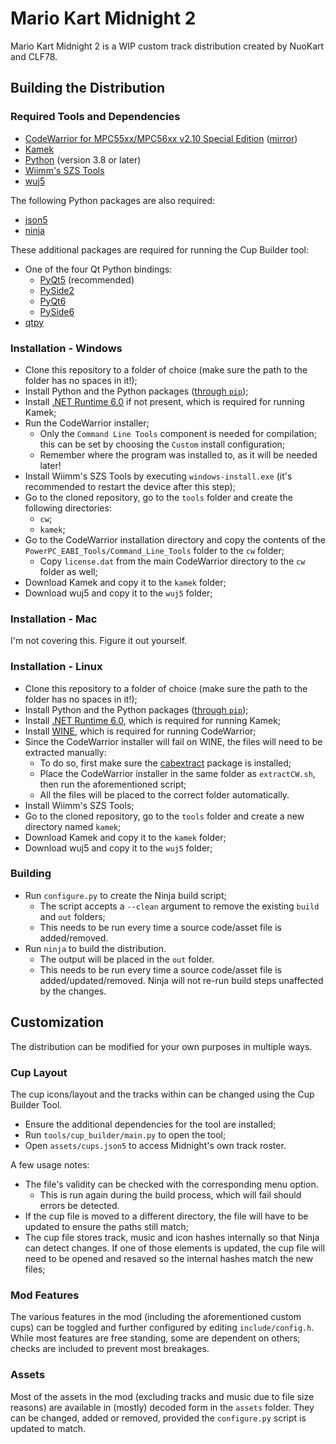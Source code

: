 # Mario Kart Midnight 2
Mario Kart Midnight 2 is a WIP custom track distribution created by NuoKart and CLF78.

## Building the Distribution

### Required Tools and Dependencies
- [CodeWarrior for MPC55xx/MPC56xx v2.10 Special Edition](https://nxp.com/lgfiles/devsuites/PowerPC/CW55xx_v2_10_SE.exe) ([mirror](https://cache.nxp.com/lgfiles/devsuites/PowerPC/CW55xx_v2_10_SE.exe))
- [Kamek](https://github.com/Treeki/Kamek/releases)
- [Python](https://www.python.org/downloads/) (version 3.8 or later)
- [Wiimm's SZS Tools](https://szs.wiimm.de/download.html)
- [wuj5](https://github.com/stblr/wuj5)

The following Python packages are also required:
- [json5](https://pypi.org/project/json5/)
- [ninja](https://pypi.org/project/ninja/)

These additional packages are required for running the Cup Builder tool:
- One of the four Qt Python bindings:
    - [PyQt5](https://pypi.org/project/PyQt5/) (recommended)
    - [PySide2](https://pypi.org/project/PySide2/)
    - [PyQt6](https://pypi.org/project/PyQt6/)
    - [PySide6](https://pypi.org/project/PySide6/)
- [qtpy](https://pypi.org/project/QtPy/)

### Installation - Windows
- Clone this repository to a folder of choice (make sure the path to the folder has no spaces in it!);
- Install Python and the Python packages ([through `pip`](https://pip.pypa.io/en/stable/getting-started/));
- Install [.NET Runtime 6.0](https://dotnet.microsoft.com/en-us/download/dotnet/6.0) if not present, which is required for running Kamek;
- Run the CodeWarrior installer;
    - Only the `Command Line Tools` component is needed for compilation; this can be set by choosing the `Custom` install configuration;
    - Remember where the program was installed to, as it will be needed later!
- Install Wiimm's SZS Tools by executing `windows-install.exe` (it's recommended to restart the device after this step);
- Go to the cloned repository, go to the `tools` folder and create the following directories:
    - `cw`;
    - `kamek`;
- Go to the CodeWarrior installation directory and copy the contents of the `PowerPC_EABI_Tools/Command_Line_Tools` folder to the `cw` folder;
    - Copy `license.dat` from the main CodeWarrior directory to the `cw` folder as well;
- Download Kamek and copy it to the `kamek` folder;
- Download wuj5 and copy it to the `wuj5` folder;

### Installation - Mac
I'm not covering this. Figure it out yourself.

### Installation - Linux
- Clone this repository to a folder of choice (make sure the path to the folder has no spaces in it!);
- Install Python and the Python packages ([through `pip`](https://pip.pypa.io/en/stable/getting-started/));
- Install [.NET Runtime 6.0](https://dotnet.microsoft.com/en-us/download/dotnet/6.0), which is required for running Kamek;
- Install [WINE](https://wiki.winehq.org/Download), which is required for running CodeWarrior;
- Since the CodeWarrior installer will fail on WINE, the files will need to be extracted manually:
    - To do so, first make sure the [cabextract](https://www.cabextract.org.uk/) package is installed;
    - Place the CodeWarrior installer in the same folder as `extractCW.sh`, then run the aforementioned script;
    - All the files will be placed to the correct folder automatically.
- Install Wiimm's SZS Tools;
- Go to the cloned repository, go to the `tools` folder and create a new directory named `kamek`;
- Download Kamek and copy it to the `kamek` folder;
- Download wuj5 and copy it to the `wuj5` folder;

### Building
- Run `configure.py` to create the Ninja build script;
    - The script accepts a `--clean` argument to remove the existing `build` and `out` folders;
    - This needs to be run every time a source code/asset file is added/removed.
- Run `ninja` to build the distribution.
    - The output will be placed in the `out` folder.
    - This needs to be run every time a source code/asset file is added/updated/removed. Ninja will not re-run build steps unaffected by the changes.

## Customization
The distribution can be modified for your own purposes in multiple ways.

### Cup Layout
The cup icons/layout and the tracks within can be changed using the Cup Builder Tool.
- Ensure the additional dependencies for the tool are installed;
- Run `tools/cup_builder/main.py` to open the tool;
- Open `assets/cups.json5` to access Midnight's own track roster.

A few usage notes:
- The file's validity can be checked with the corresponding menu option.
    - This is run again during the build process, which will fail should errors be detected.
- If the cup file is moved to a different directory, the file will have to be updated to ensure the paths still match;
- The cup file stores track, music and icon hashes internally so that Ninja can detect changes. If one of those elements is updated, the cup file will need to be opened and resaved so the internal hashes match the new files;

### Mod Features
The various features in the mod (including the aforementioned custom cups) can be toggled and further configured by editing `include/config.h`. While most features are free standing, some are dependent on others; checks are included to prevent most breakages.

### Assets
Most of the assets in the mod (excluding tracks and music due to file size reasons) are available in (mostly) decoded form in the `assets` folder. They can be changed, added or removed, provided the `configure.py` script is updated to match.
